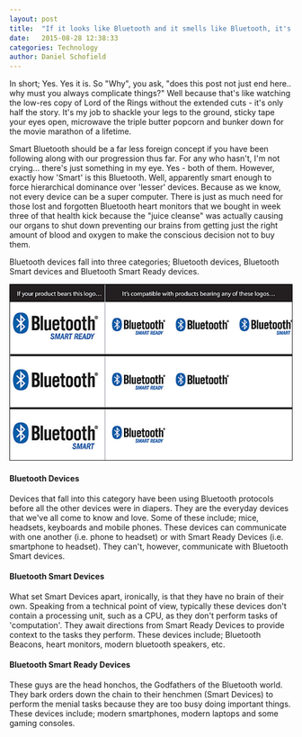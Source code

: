 ```yaml
---
layout: post
title:  "If it looks like Bluetooth and it smells like Bluetooth, it's Bluetooth. Right?"
date:   2015-08-28 12:38:33
categories: Technology
author: Daniel Schofield
---
```


 In short; Yes. Yes it is. So "Why", you ask, "does this post not just end here.. why must you always complicate things?" Well because that's like watching the low-res copy of Lord of the Rings without the extended cuts - it's only half the story. It's my job to shackle your legs to the ground, sticky tape your eyes open, microwave the triple butter popcorn and bunker down for the movie marathon of a lifetime.

 Smart Bluetooth should be a far less foreign concept if you have been following along with our progression thus far. For any who hasn't, I'm not crying... there's just something in my eye. Yes - both of them. However, exactly how 'Smart' is this Bluetooth. Well, apparently smart enough to force hierarchical dominance over 'lesser' devices. Because as we know, not every device can be a super computer. There is just as much need for those lost and forgotten Bluetooth heart monitors that we bought in week three of that health kick because the "juice cleanse" was actually causing our organs to shut down preventing our brains from getting just the right amount of blood and oxygen to make the conscious decision not to buy them.

 Bluetooth devices fall into three categories; Bluetooth devices, Bluetooth Smart devices and Bluetooth Smart Ready devices.

 ![Alt text](../images/bluetooth_smart_sf.jpg)

<h4>Bluetooth Devices</h4>

Devices that fall into this category have been using Bluetooth protocols before all the other devices were in diapers. They are the everyday devices that we've all come to know and love. Some of these include; mice, headsets, keyboards and mobile phones. These devices can communicate with one another (i.e. phone to headset) or with Smart Ready Devices (i.e. smartphone to headset). They can't, however, communicate with Bluetooth Smart devices.

<h4>Bluetooth Smart Devices</h4>

What set Smart Devices apart, ironically, is that they have no brain of their own. Speaking from a technical point of view, typically these devices don't contain a processing unit, such as a CPU, as they don't perform tasks of 'computation'. They await directions from Smart Ready Devices to provide context to the tasks they perform. These devices include; Bluetooth Beacons, heart monitors, modern bluetooth speakers, etc.

<h4>Bluetooth Smart Ready Devices</h4>

These guys are the head honchos, the Godfathers of the Bluetooth world. They bark orders down the chain to their henchmen (Smart Devices) to perform the menial tasks because they are too busy doing important things. These devices include; modern smartphones, modern laptops and some gaming consoles.
